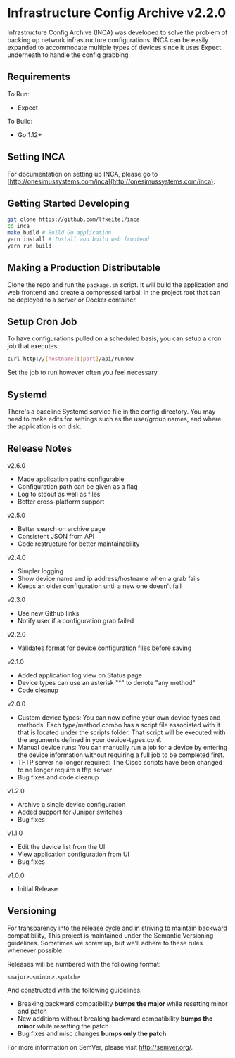 # Infrastructure Config Archive v2.2.0

Infrastructure Config Archive (INCA) was developed to solve the problem of
backing up network infrastructure configurations. INCA can be easily expanded to
accommodate multiple types of devices since it uses Expect underneath to handle
the config grabbing.

## Requirements

To Run:

- Expect

To Build:

- Go 1.12+

## Setting INCA

For documentation on setting up INCA, please go to
[http://onesimussystems.com/inca](http://onesimussystems.com/inca).

## Getting Started Developing

```Bash
git clone https://github.com/lfkeitel/inca
cd inca
make build # Build Go application
yarn install # Install and build web frontend
yarn run build
```

## Making a Production Distributable

Clone the repo and run the `package.sh` script. It will build the application
and web frontend and create a compressed tarball in the project root that can
be deployed to a server or Docker container.

## Setup Cron Job

To have configurations pulled on a scheduled basis, you can setup a cron job
that executes:

```Bash
curl http://[hostname]:[port]/api/runnow
```

Set the job to run however often you feel necessary.

## Systemd

There's a baseline Systemd service file in the config directory. You may need
to make edits for settings such as the user/group names, and where the application
is on disk.

## Release Notes

v2.6.0

- Made application paths configurable
- Configuration path can be given as a flag
- Log to stdout as well as files
- Better cross-platform support

v2.5.0

- Better search on archive page
- Consistent JSON from API
- Code restructure for better maintainability

v2.4.0

- Simpler logging
- Show device name and ip address/hostname when a grab fails
- Keeps an older configuration until a new one doesn't fail

v2.3.0

- Use new Github links
- Notify user if a configuration grab failed

v2.2.0

- Validates format for device configuration files before saving

v2.1.0

- Added application log view on Status page
- Device types can use an asterisk "*" to denote "any method"
- Code cleanup

v2.0.0

- Custom device types: You can now define your own device types and methods.
  Each type/method combo has a script file associated with it that is located
  under the scripts folder. That script will be executed with the arguments
  defined in your device-types.conf.
- Manual device runs: You can manually run a job for a device by entering the
  device information without requiring a full job to be completed first.
- TFTP server no longer required: The Cisco scripts have been changed to no
  longer require a tftp server
- Bug fixes and code cleanup

v1.2.0

- Archive a single device configuration
- Added support for Juniper switches
- Bug fixes

v1.1.0

- Edit the device list from the UI
- View application configuration from UI
- Bug fixes

v1.0.0

- Initial Release

## Versioning

For transparency into the release cycle and in striving to maintain backward
compatibility, This project is maintained under the Semantic Versioning
guidelines. Sometimes we screw up, but we'll adhere to these rules whenever
possible.

Releases will be numbered with the following format:

`<major>.<minor>.<patch>`

And constructed with the following guidelines:

- Breaking backward compatibility **bumps the major** while resetting minor and
  patch
- New additions without breaking backward compatibility **bumps the minor**
  while resetting the patch
- Bug fixes and misc changes **bumps only the patch**

For more information on SemVer, please visit <http://semver.org/>.
